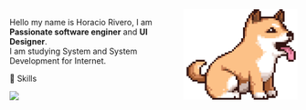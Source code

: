 <img src="https://github.com/11ume/11ume/blob/master/5f826dcd39712916a1f3324cfeac717d.gif?raw=true" min-width="400px" max-width="200px" width="200px" align="right" alt="dog">

<p align="left"> 
  Hello my name is Horacio Rivero, I am <strong>Passionate software enginer</strong> and <strong>UI Designer</strong>.<br>
  I am studying System and System Development for Internet.
</p>

<p align="left">
  🦄 Skills
</p>

<p align="left">
  <a href="https://www.linkedin.com/in/iuricode" alt="Linkedin">
  <img src="https://img.shields.io/badge/-Linkedin-0e76a8?style=for-the-badge&logo=Linkedin&logoColor=white&link=https://www.linkedin.com/in/hume" /></a>
</p>  
